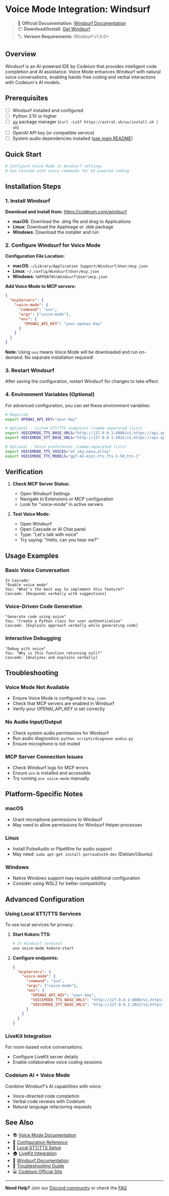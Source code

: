 # Voice Mode Integration: Windsurf

> 🔗 **Official Documentation**: [Windsurf Documentation](https://docs.codeium.com/windsurf)  
> 📦 **Download/Install**: [Get Windsurf](https://codeium.com/windsurf)  
> 🏷️ **Version Requirements**: Windsurf v1.0.0+

## Overview

Windsurf is an AI-powered IDE by Codeium that provides intelligent code completion and AI assistance. Voice Mode enhances Windsurf with natural voice conversations, enabling hands-free coding and verbal interactions with Codeium's AI models.

## Prerequisites

- [ ] Windsurf installed and configured
- [ ] Python 3.10 or higher
- [ ] [uv](https://github.com/astral-sh/uv) package manager (`curl -LsSf https://astral.sh/uv/install.sh | sh`)
- [ ] OpenAI API key (or compatible service)
- [ ] System audio dependencies installed ([see main README](../../README.md#system-dependencies))

## Quick Start

```bash
# Configure Voice Mode in Windsurf settings
# Use Cascade with voice commands for AI-powered coding
```

## Installation Steps

### 1. Install Windsurf

**Download and install from:** https://codeium.com/windsurf

- **macOS**: Download the .dmg file and drag to Applications
- **Linux**: Download the AppImage or .deb package  
- **Windows**: Download the installer and run

### 2. Configure Windsurf for Voice Mode

**Configuration File Location:**
- **macOS**: `~/Library/Application Support/Windsurf/User/mcp.json`
- **Linux**: `~/.config/Windsurf/User/mcp.json`
- **Windows**: `%APPDATA%\Windsurf\User\mcp.json`

**Add Voice Mode to MCP servers:**

```json
{
  "mcpServers": {
    "voice-mode": {
      "command": "uvx",
      "args": ["voice-mode"],
      "env": {
        "OPENAI_API_KEY": "your-openai-key"
      }
    }
  }
}
```

**Note:** Using `uvx` means Voice Mode will be downloaded and run on-demand. No separate installation required!

### 3. Restart Windsurf

After saving the configuration, restart Windsurf for changes to take effect.

### 4. Environment Variables (Optional)

For advanced configuration, you can set these environment variables:

```bash
# Required
export OPENAI_API_KEY="your-key"

# Optional - Custom STT/TTS endpoints (comma-separated lists)
export VOICEMODE_TTS_BASE_URLS="http://127.0.0.1:8880/v1,https://api.openai.com/v1"
export VOICEMODE_STT_BASE_URLS="http://127.0.0.1:2022/v1,https://api.openai.com/v1"

# Optional - Voice preferences (comma-separated lists)
export VOICEMODE_TTS_VOICES="af_sky,nova,alloy"
export VOICEMODE_TTS_MODELS="gpt-4o-mini-tts,tts-1-hd,tts-1"
```

## Verification

1. **Check MCP Server Status:**
   - Open Windsurf Settings
   - Navigate to Extensions or MCP configuration
   - Look for "voice-mode" in active servers

2. **Test Voice Mode:**
   - Open Windsurf
   - Open Cascade or AI Chat panel
   - Type: "Let's talk with voice"
   - Try saying: "Hello, can you hear me?"

## Usage Examples

### Basic Voice Conversation
```
In Cascade:
"Enable voice mode"
You: "What's the best way to implement this feature?"
Cascade: [Responds verbally with suggestions]
```

### Voice-Driven Code Generation
```
"Generate code using voice"
You: "Create a Python class for user authentication"
Cascade: [Explains approach verbally while generating code]
```

### Interactive Debugging
```
"Debug with voice"
You: "Why is this function returning null?"
Cascade: [Analyzes and explains verbally]
```

## Troubleshooting

### Voice Mode Not Available
- Ensure Voice Mode is configured in `mcp.json`
- Check that MCP servers are enabled in Windsurf
- Verify your OPENAI_API_KEY is set correctly

### No Audio Input/Output
- Check system audio permissions for Windsurf
- Run audio diagnostics: `python scripts/diagnose-audio.py`
- Ensure microphone is not muted

### MCP Server Connection Issues
- Check Windsurf logs for MCP errors
- Ensure `uvx` is installed and accessible
- Try running `uvx voice-mode` manually

## Platform-Specific Notes

### macOS
- Grant microphone permissions to Windsurf
- May need to allow permissions for Windsurf Helper processes

### Linux
- Install PulseAudio or PipeWire for audio support
- May need: `sudo apt-get install portaudio19-dev` (Debian/Ubuntu)

### Windows
- Native Windows support may require additional configuration
- Consider using WSL2 for better compatibility

## Advanced Configuration

### Using Local STT/TTS Services

To use local services for privacy:

1. **Start Kokoro TTS:**
   ```bash
   # In Windsurf terminal
   uvx voice-mode kokoro-start
   ```

2. **Configure endpoints:**
   ```json
   {
     "mcpServers": {
       "voice-mode": {
         "command": "uvx",
         "args": ["voice-mode"],
         "env": {
           "OPENAI_API_KEY": "your-key",
           "VOICEMODE_TTS_BASE_URLS": "http://127.0.0.1:8880/v1,https://api.openai.com/v1",
           "VOICEMODE_STT_BASE_URLS": "http://127.0.0.1:2022/v1,https://api.openai.com/v1"
         }
       }
     }
   }
   ```

### LiveKit Integration

For room-based voice conversations:
- Configure LiveKit server details
- Enable collaborative voice coding sessions

### Codeium AI + Voice Mode

Combine Windsurf's AI capabilities with voice:
- Voice-directed code completion
- Verbal code reviews with Codeium
- Natural language refactoring requests

## See Also

- 📚 [Voice Mode Documentation](../../README.md)
- 🔧 [Configuration Reference](../configuration.md)
- 🎤 [Local STT/TTS Setup](../whisper.md)
- 🏠 [LiveKit Integration](../livekit/README.md)
- 💬 [Windsurf Documentation](https://docs.codeium.com/windsurf)
- 🐛 [Troubleshooting Guide](../troubleshooting/README.md)
- 💻 [Codeium Official Site](https://codeium.com/)

---

**Need Help?** Join our [Discord community](https://discord.gg/gVHPPK5U) or check the [FAQ](../../README.md#troubleshooting)
